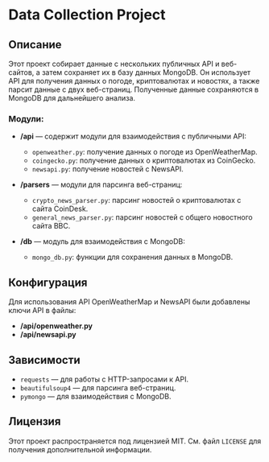 # Data Collection Project

## Описание

Этот проект собирает данные с нескольких публичных API и веб-сайтов, а затем сохраняет их в базу данных MongoDB. Он использует API для получения данных о погоде, криптовалютах и новостях, а также парсит данные с двух веб-страниц. Полученные данные сохраняются в MongoDB для дальнейшего анализа.

### Модули:

- **/api** — содержит модули для взаимодействия с публичными API:
  - `openweather.py`: получение данных о погоде из OpenWeatherMap.
  - `coingecko.py`: получение данных о криптовалютах из CoinGecko.
  - `newsapi.py`: получение новостей с NewsAPI.
  
- **/parsers** — модули для парсинга веб-страниц:
  - `crypto_news_parser.py`: парсинг новостей о криптовалютах с сайта CoinDesk.
  - `general_news_parser.py`: парсинг новостей с общего новостного сайта BBC.

- **/db** — модуль для взаимодействия с MongoDB:
  - `mongo_db.py`: функции для сохранения данных в MongoDB.

## Конфигурация

Для использования API OpenWeatherMap и NewsAPI были добавлены ключи API в файлы:

- **/api/openweather.py**
- **/api/newsapi.py**

## Зависимости

- `requests` — для работы с HTTP-запросами к API.
- `beautifulsoup4` — для парсинга веб-страниц.
- `pymongo` — для взаимодействия с MongoDB.

## Лицензия

Этот проект распространяется под лицензией MIT. См. файл `LICENSE` для получения дополнительной информации.
